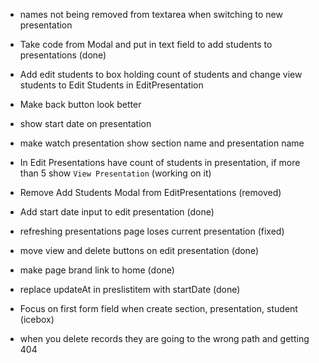 * names not being removed from textarea when switching to new presentation
* Take code from Modal and put in text field to add students to presentations (done)
* Add edit students to box holding count of students and change view students to Edit Students in EditPresentation
* Make back button look better
* show start date on presentation
* make watch presentation show section name and presentation name
* In Edit Presentations have count of students in presentation, if more than 5 show `View Presentation` (working on it)

* Remove Add Students Modal from EditPresentations (removed)
* Add start date input to edit presentation (done)
* refreshing presentations page loses current presentation (fixed)
* move view and delete buttons on edit presentation (done)
* make page brand link to home (done)
* replace updateAt in preslistitem with startDate (done)

* Focus on first form field when create section, presentation, student (icebox)
* when you delete records they are going to the wrong path and getting 404
